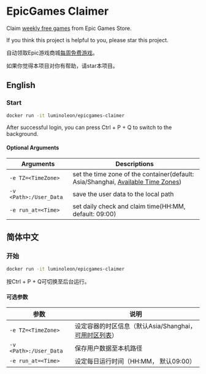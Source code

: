 # EpicGames Claimer

Claim [weekly free games](https://www.epicgames.com/store/free-games) from Epic Games Store.

If you think this project is helpful to you, please star this project.

自动领取Epic游戏商城[每周免费游戏](https://www.epicgames.com/store/free-games)。

如果你觉得本项目对你有帮助，请star本项目。

## English

### Start

``` bash
docker run -it luminoleon/epicgames-claimer
```

After successful login, you can press Ctrl + P + Q to switch to the background.

#### Optional Arguments

| Arguments              | Descriptions                                                      |
|----------------------- | ----------------------------------------------------------------- |
| `-e TZ=<TimeZone>`     | set the time zone of the container(default: Asia/Shanghai, [Available Time Zones](https://en.wikipedia.org/wiki/List_of_tz_database_time_zones#List))                         |
| `-v <Path>:/User_Data` | save the user data to the local path                  |
| `-e run_at=<Time>`     | set daily check and claim time(HH:MM, default: 09:00) |

## 简体中文

### 开始

``` bash
docker run -it luminoleon/epicgames-claimer
```

按Ctrl + P + Q可切换至后台运行。

#### 可选参数

| 参数                    | 说明                                 |
|----------------------- | ------------------------------------ |
| `-e TZ=<TimeZone>`     | 设定容器的时区信息（默认Asia/Shanghai， [可用时区列表](https://en.wikipedia.org/wiki/List_of_tz_database_time_zones#List)）                          |
| `-v <Path>:/User_Data` | 保存用户数据至本机路径                  |
| `-e run_at=<Time>`     | 设定每日运行时间（HH:MM， 默认09:00）|
